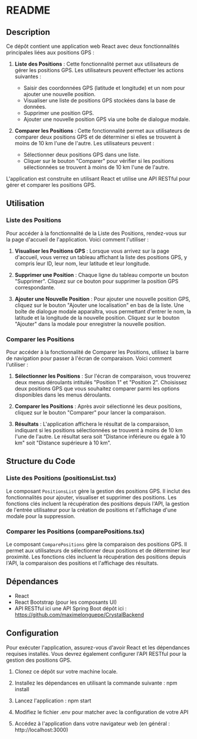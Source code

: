 # README

## Description

Ce dépôt contient une application web React avec deux fonctionnalités principales liées aux positions GPS :

1. **Liste des Positions** : Cette fonctionnalité permet aux utilisateurs de gérer les positions GPS. Les utilisateurs peuvent effectuer les actions suivantes :
    - Saisir des coordonnées GPS (latitude et longitude) et un nom pour ajouter une nouvelle position.
    - Visualiser une liste de positions GPS stockées dans la base de données.
    - Supprimer une position GPS.
    - Ajouter une nouvelle position GPS via une boîte de dialogue modale.

2. **Comparer les Positions** : Cette fonctionnalité permet aux utilisateurs de comparer deux positions GPS et de déterminer si elles se trouvent à moins de 10 km l'une de l'autre. Les utilisateurs peuvent :
    - Sélectionner deux positions GPS dans une liste.
    - Cliquer sur le bouton "Comparer" pour vérifier si les positions sélectionnées se trouvent à moins de 10 km l'une de l'autre.

L'application est construite en utilisant React et utilise une API RESTful pour gérer et comparer les positions GPS.

## Utilisation

### Liste des Positions

Pour accéder à la fonctionnalité de la Liste des Positions, rendez-vous sur la page d'accueil de l'application. Voici comment l'utiliser :

1. **Visualiser les Positions GPS** : Lorsque vous arrivez sur la page d'accueil, vous verrez un tableau affichant la liste des positions GPS, y compris leur ID, leur nom, leur latitude et leur longitude.

2. **Supprimer une Position** : Chaque ligne du tableau comporte un bouton "Supprimer". Cliquez sur ce bouton pour supprimer la position GPS correspondante.

3. **Ajouter une Nouvelle Position** : Pour ajouter une nouvelle position GPS, cliquez sur le bouton "Ajouter une localisation" en bas de la liste. Une boîte de dialogue modale apparaîtra, vous permettant d'entrer le nom, la latitude et la longitude de la nouvelle position. Cliquez sur le bouton "Ajouter" dans la modale pour enregistrer la nouvelle position.

### Comparer les Positions

Pour accéder à la fonctionnalité de Comparer les Positions, utilisez la barre de navigation pour passer à l'écran de comparaison. Voici comment l'utiliser :

1. **Sélectionner les Positions** : Sur l'écran de comparaison, vous trouverez deux menus déroulants intitulés "Position 1" et "Position 2". Choisissez deux positions GPS que vous souhaitez comparer parmi les options disponibles dans les menus déroulants.

2. **Comparer les Positions** : Après avoir sélectionné les deux positions, cliquez sur le bouton "Comparer" pour lancer la comparaison.

3. **Résultats** : L'application affichera le résultat de la comparaison, indiquant si les positions sélectionnées se trouvent à moins de 10 km l'une de l'autre. Le résultat sera soit "Distance inférieure ou égale à 10 km" soit "Distance supérieure à 10 km".

## Structure du Code

### Liste des Positions (positionsList.tsx)

Le composant `PositionsList` gère la gestion des positions GPS. Il inclut des fonctionnalités pour ajouter, visualiser et supprimer des positions. Les fonctions clés incluent la récupération des positions depuis l'API, la gestion de l'entrée utilisateur pour la création de positions et l'affichage d'une modale pour la suppression.

### Comparer les Positions (comparePositions.tsx)

Le composant `ComparePositions` gère la comparaison des positions GPS. Il permet aux utilisateurs de sélectionner deux positions et de déterminer leur proximité. Les fonctions clés incluent la récupération des positions depuis l'API, la comparaison des positions et l'affichage des résultats.

## Dépendances

- React
- React Bootstrap (pour les composants UI)
- API RESTful ici une API Spring Boot dépôt ici : https://github.com/maximelonguepe/CrystalBackend

## Configuration

Pour exécuter l'application, assurez-vous d'avoir React et les dépendances requises installés. Vous devrez également configurer l'API RESTful pour la gestion des positions GPS.

1. Clonez ce dépôt sur votre machine locale.

2. Installez les dépendances en utilisant la commande suivante :
   npm install
3. Lancez l'application : npm start
4. Modifiez le fichier .env pour matcher avec la configuration de votre API
5. Accédez à l'application dans votre navigateur web (en général : http://localhost:3000)
